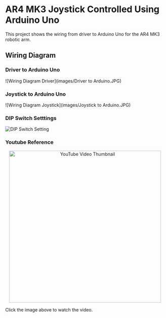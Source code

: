 # AR4 MK3 Joystick Controlled Using Arduino Uno
This project shows the wiring from driver to Arduino Uno for the AR4 MK3 robotic arm.

## Wiring Diagram
### Driver to Arduino Uno
![Wiring Diagram Driver](images/Driver to Arduino.JPG)
### Joystick to Arduino Uno
![Wiring Diagram Joystick](images/Joystick to Arduino.JPG)
### DIP Switch Setttings
![DIP Switch Setting](images/JDIP_Switch.jpg)


### Youtube Reference
<p align="center">
  <a href="https://www.youtube.com/watch?v=sgDExXgNB7s" target="_blank">
    <img src="https://img.youtube.com/vi/sgDExXgNB7s/0.jpg" alt="YouTube Video Thumbnail" width="480" />
  </a>
</p>

Click the image above to watch the video.
